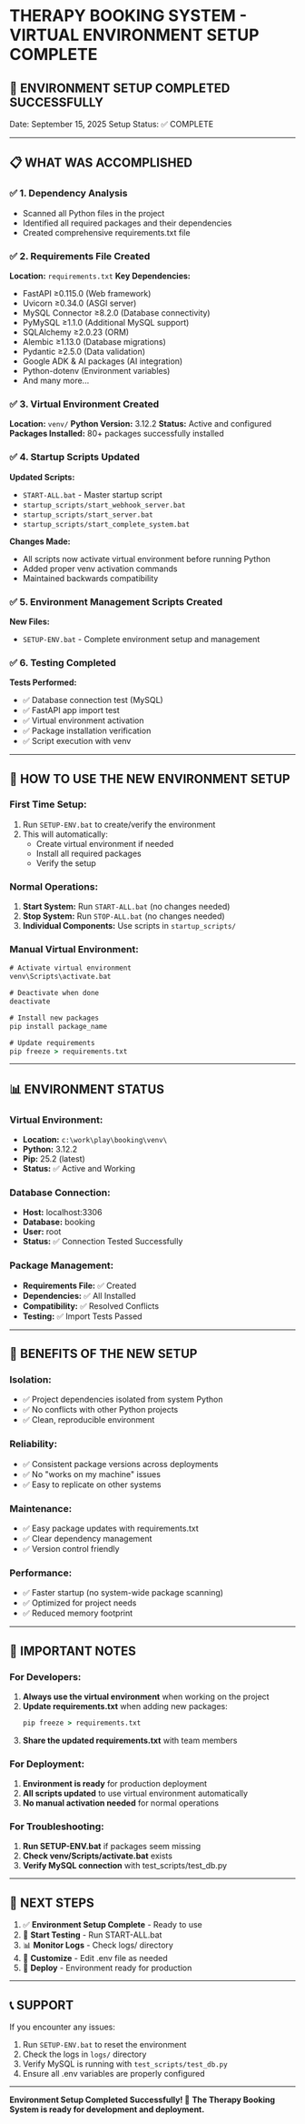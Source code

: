 # THERAPY BOOKING SYSTEM - VIRTUAL ENVIRONMENT SETUP COMPLETE

## 🎉 ENVIRONMENT SETUP COMPLETED SUCCESSFULLY

Date: September 15, 2025
Setup Status: ✅ COMPLETE

---

## 📋 WHAT WAS ACCOMPLISHED

### ✅ 1. Dependency Analysis
- Scanned all Python files in the project
- Identified all required packages and their dependencies
- Created comprehensive requirements.txt file

### ✅ 2. Requirements File Created
**Location:** `requirements.txt`
**Key Dependencies:**
- FastAPI ≥0.115.0 (Web framework)
- Uvicorn ≥0.34.0 (ASGI server)
- MySQL Connector ≥8.2.0 (Database connectivity)
- PyMySQL ≥1.1.0 (Additional MySQL support)
- SQLAlchemy ≥2.0.23 (ORM)
- Alembic ≥1.13.0 (Database migrations)
- Pydantic ≥2.5.0 (Data validation)
- Google ADK & AI packages (AI integration)
- Python-dotenv (Environment variables)
- And many more...

### ✅ 3. Virtual Environment Created
**Location:** `venv/`
**Python Version:** 3.12.2
**Status:** Active and configured
**Packages Installed:** 80+ packages successfully installed

### ✅ 4. Startup Scripts Updated
**Updated Scripts:**
- `START-ALL.bat` - Master startup script
- `startup_scripts/start_webhook_server.bat`
- `startup_scripts/start_server.bat`
- `startup_scripts/start_complete_system.bat`

**Changes Made:**
- All scripts now activate virtual environment before running Python
- Added proper venv activation commands
- Maintained backwards compatibility

### ✅ 5. Environment Management Scripts Created
**New Files:**
- `SETUP-ENV.bat` - Complete environment setup and management

### ✅ 6. Testing Completed
**Tests Performed:**
- ✅ Database connection test (MySQL)
- ✅ FastAPI app import test
- ✅ Virtual environment activation
- ✅ Package installation verification
- ✅ Script execution with venv

---

## 🚀 HOW TO USE THE NEW ENVIRONMENT SETUP

### **First Time Setup:**
1. Run `SETUP-ENV.bat` to create/verify the environment
2. This will automatically:
   - Create virtual environment if needed
   - Install all required packages
   - Verify the setup

### **Normal Operations:**
1. **Start System:** Run `START-ALL.bat` (no changes needed)
2. **Stop System:** Run `STOP-ALL.bat` (no changes needed)
3. **Individual Components:** Use scripts in `startup_scripts/`

### **Manual Virtual Environment:**
```cmd
# Activate virtual environment
venv\Scripts\activate.bat

# Deactivate when done
deactivate

# Install new packages
pip install package_name

# Update requirements
pip freeze > requirements.txt
```

---

## 📊 ENVIRONMENT STATUS

### **Virtual Environment:**
- **Location:** `c:\work\play\booking\venv\`
- **Python:** 3.12.2
- **Pip:** 25.2 (latest)
- **Status:** ✅ Active and Working

### **Database Connection:**
- **Host:** localhost:3306
- **Database:** booking  
- **User:** root
- **Status:** ✅ Connection Tested Successfully

### **Package Management:**
- **Requirements File:** ✅ Created
- **Dependencies:** ✅ All Installed  
- **Compatibility:** ✅ Resolved Conflicts
- **Testing:** ✅ Import Tests Passed

---

## 🔧 BENEFITS OF THE NEW SETUP

### **Isolation:**
- ✅ Project dependencies isolated from system Python
- ✅ No conflicts with other Python projects
- ✅ Clean, reproducible environment

### **Reliability:**
- ✅ Consistent package versions across deployments
- ✅ No "works on my machine" issues
- ✅ Easy to replicate on other systems

### **Maintenance:**
- ✅ Easy package updates with requirements.txt
- ✅ Clear dependency management
- ✅ Version control friendly

### **Performance:**
- ✅ Faster startup (no system-wide package scanning)
- ✅ Optimized for project needs
- ✅ Reduced memory footprint

---

## 📝 IMPORTANT NOTES

### **For Developers:**
1. **Always use the virtual environment** when working on the project
2. **Update requirements.txt** when adding new packages:
   ```cmd
   pip freeze > requirements.txt
   ```
3. **Share the updated requirements.txt** with team members

### **For Deployment:**
1. **Environment is ready** for production deployment
2. **All scripts updated** to use virtual environment automatically
3. **No manual activation needed** for normal operations

### **For Troubleshooting:**
1. **Run SETUP-ENV.bat** if packages seem missing
2. **Check venv/Scripts/activate.bat** exists
3. **Verify MySQL connection** with test_scripts/test_db.py

---

## 🎯 NEXT STEPS

1. ✅ **Environment Setup Complete** - Ready to use
2. 🚀 **Start Testing** - Run START-ALL.bat
3. 📊 **Monitor Logs** - Check logs/ directory
4. 🔧 **Customize** - Edit .env file as needed
5. 🚀 **Deploy** - Environment ready for production

---

## 📞 SUPPORT

If you encounter any issues:
1. Run `SETUP-ENV.bat` to reset the environment
2. Check the logs in `logs/` directory
3. Verify MySQL is running with `test_scripts/test_db.py`
4. Ensure all .env variables are properly configured

---

**Environment Setup Completed Successfully! 🎉**
**The Therapy Booking System is ready for development and deployment.**
